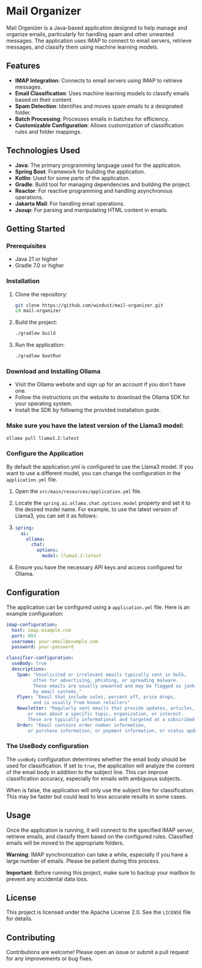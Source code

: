 
# Mail Organizer

Mail Organizer is a Java-based application designed to help manage and organize emails, particularly for handling spam and other unwanted messages. The application uses IMAP to connect to email servers, retrieve messages, and classify them using machine learning models.

## Features

- **IMAP Integration**: Connects to email servers using IMAP to retrieve messages.
- **Email Classification**: Uses machine learning models to classify emails based on their content.
- **Spam Detection**: Identifies and moves spam emails to a designated folder.
- **Batch Processing**: Processes emails in batches for efficiency.
- **Customizable Configuration**: Allows customization of classification rules and folder mappings.

## Technologies Used

- **Java**: The primary programming language used for the application.
- **Spring Boot**: Framework for building the application.
- **Kotlin**: Used for some parts of the application.
- **Gradle**: Build tool for managing dependencies and building the project.
- **Reactor**: For reactive programming and handling asynchronous operations.
- **Jakarta Mail**: For handling email operations.
- **Jsoup**: For parsing and manipulating HTML content in emails.

## Getting Started

### Prerequisites

- Java 21 or higher
- Gradle 7.0 or higher

### Installation

1. Clone the repository:
   ```sh
   git clone https://github.com/windust/mail-organizer.git
   cd mail-organizer
   ```

2. Build the project:
   ```sh
   ./gradlew build
   ```

3. Run the application:
   ```sh
   ./gradlew bootRun
   ```

### Download and Installing Ollama
 - Visit the Ollama website and sign up for an account if you don't have one.
 - Follow the instructions on the website to download the Ollama SDK for your operating system.
 - Install the SDK by following the provided installation guide.


### Make sure you have the latest version of the Llama3 model:
   ```sh
   ollama pull llama3.2:latest
   ```
### Configure the Application
By default the application.yml is configured to use the Llama3 model. If you want to use a different model, you can change the configuration in the `application.yml` file.
1. Open the `src/main/resources/application.yml` file.
2. Locate the `spring.ai.ollama.chat.options.model` property and set it to the desired model name. For example, to use the latest version of Llama3, you can set it as follows:
3. 
   ```yaml
   spring:
     ai:
       ollama:
         chat:
           options:
             model: llama3.2:latest
   ```

3. Ensure you have the necessary API keys and access configured for Ollama.
## Configuration

The application can be configured using a `application.yml` file. Here is an example configuration:

```yaml
imap-configuration:
  host: imap.example.com
  port: 993
  username: your-email@example.com
  password: your-password

classifier-configuration:
  useBody: true
  descriptions:
    Spam: "Unsolicited or irrelevant emails typically sent in bulk,
          often for advertising, phishing, or spreading malware.
          These emails are usually unwanted and may be flagged as junk
          by email systems."
    Flyer: "Email that include sales, percent off, price drops,
          and is usually from known retailers"
    Newsletter: "Regularly sent emails that provide updates, articles,
        or news about a specific topic, organization, or interest.
        These are typically informational and targeted at a subscribed audience."
    Order: "Email contains order number information,
        or purchase information, or payment information, or status updates"
```
### The UseBody configuration
The `useBody` configuration determines whether the email body should be used for classification. If set to `true`, the application will analyze the content of the email body in addition to the subject line. This can improve classification accuracy, especially for emails with ambiguous subjects.

When is false, the application will only use the subject line for classification. This may be faster but could lead to less accurate results in some cases.


## Usage

Once the application is running, it will connect to the specified IMAP server, retrieve emails, and classify them based on the configured rules. Classified emails will be moved to the appropriate folders.

**Warning**: IMAP synchronization can take a while, especially if you have a large number of emails. Please be patient during this process.

**Important**: Before running this project, make sure to backup your mailbox to prevent any accidental data loss.

## License

This project is licensed under the Apache License 2.0. See the `LICENSE` file for details.

## Contributing

Contributions are welcome! Please open an issue or submit a pull request for any improvements or bug fixes.
